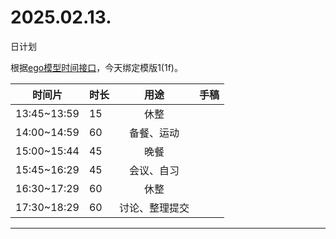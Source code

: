# 2025.02.13.
日计划

根据[ego模型时间接口](https://gitee.com/hyg/blog/blob/master/timeflow.md)，今天绑定模版1(1f)。

| 时间片 | 时长 | 用途 | 手稿 |
| --- | --- | :---: | --- |
| 13:45~13:59 | 15 | 休整 |  |
| 14:00~14:59 | 60 | 备餐、运动 |  |
| 15:00~15:44 | 45 | 晚餐 |  |
| 15:45~16:29 | 45 | 会议、自习 |  |
| 16:30~17:29 | 60 | 休整 |  |
| 17:30~18:29 | 60 | 讨论、整理提交 |  |

---

